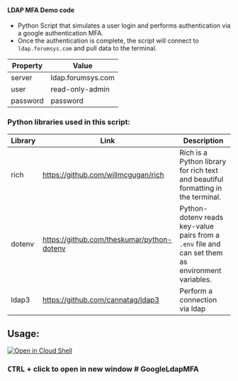 #### LDAP MFA Demo code
- Python Script that simulates a user login and performs authentication via a google authentication MFA.   
- Once the authentication is complete, the script will connect to `ldap.forumsys.com` and pull data to the terminal.

Property  | Value
----------|---------------
server    | ldap.forumsys.com
user      | read-only-admin
password  | password

### Python libraries used in this script:

Library           | Link                                          | Description
------------------|-----------------------------------------------|--------------------------------------------
rich              | https://github.com/willmcgugan/rich           | Rich is a Python library for rich text and beautiful formatting in the terminal.
dotenv            | https://github.com/theskumar/python-dotenv    | Python-dotenv reads key-value pairs from a `.env` file and can set them as environment variables.
ldap3             | https://github.com/cannatag/ldap3             | Perform a connection via ldap


## Usage:
[![Open in Cloud Shell](https://gstatic.com/cloudssh/images/open-btn.svg)](https://console.cloud.google.com/cloudshell/editor?cloudshell_git_repo=https://github.com/nirgeier/LdapMFA.git)
### **<kbd>CTRL</kbd> + click to open in new window**  ﻿# GoogleLdapMFA
